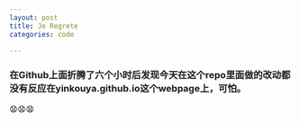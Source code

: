 ```yaml
---
layout: post
title: Je Regrete
categories: code

---
```

### 在Github上面折腾了六个小时后发现今天在这个repo里面做的改动都没有反应在yinkouya.github.io这个webpage上，可怕。

:anguished::anguished::anguished:
